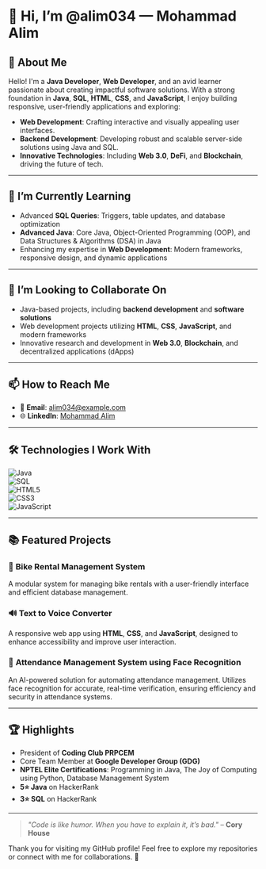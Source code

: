 # 👋 Hi, I’m @alim034 — Mohammad Alim  

## 👀 About Me  
Hello! I'm a **Java Developer**, **Web Developer**, and an avid learner passionate about creating impactful software solutions. With a strong foundation in **Java**, **SQL**, **HTML**, **CSS**, and **JavaScript**, I enjoy building responsive, user-friendly applications and exploring:  
- **Web Development**: Crafting interactive and visually appealing user interfaces.  
- **Backend Development**: Developing robust and scalable server-side solutions using Java and SQL.  
- **Innovative Technologies**: Including **Web 3.0**, **DeFi**, and **Blockchain**, driving the future of tech.  

---

## 🌱 I’m Currently Learning  
- Advanced **SQL Queries**: Triggers, table updates, and database optimization  
- **Advanced Java**: Core Java, Object-Oriented Programming (OOP), and Data Structures & Algorithms (DSA) in Java  
- Enhancing my expertise in **Web Development**: Modern frameworks, responsive design, and dynamic applications  

---

## 💞️ I’m Looking to Collaborate On  
- Java-based projects, including **backend development** and **software solutions**  
- Web development projects utilizing **HTML**, **CSS**, **JavaScript**, and modern frameworks  
- Innovative research and development in **Web 3.0**, **Blockchain**, and decentralized applications (dApps)  

---

## 📫 How to Reach Me  
- 📧 **Email**: [alim034@example.com](mailto:alim034@example.com)  
- 🌐 **LinkedIn**: [Mohammad Alim](https://www.linkedin.com/in/mohammad-alim)  

---

## 🛠️ Technologies I Work With  
![Java](https://img.shields.io/badge/Java-%23E34F26.svg?style=for-the-badge&logo=java&logoColor=white)  
![SQL](https://img.shields.io/badge/SQL-%2300f.svg?style=for-the-badge&logo=sqlite&logoColor=white)  
![HTML5](https://img.shields.io/badge/HTML5-%23E34F26.svg?style=for-the-badge&logo=html5&logoColor=white)  
![CSS3](https://img.shields.io/badge/CSS3-%231572B6.svg?style=for-the-badge&logo=css3&logoColor=white)  
![JavaScript](https://img.shields.io/badge/JavaScript-%23F7DF1E.svg?style=for-the-badge&logo=javascript&logoColor=black)  

---

## 📚 Featured Projects  
### 🚴 **Bike Rental Management System**  
A modular system for managing bike rentals with a user-friendly interface and efficient database management.  

### 🔊 **Text to Voice Converter**  
A responsive web app using **HTML**, **CSS**, and **JavaScript**, designed to enhance accessibility and improve user interaction.  

### 📸 **Attendance Management System using Face Recognition**  
An AI-powered solution for automating attendance management. Utilizes face recognition for accurate, real-time verification, ensuring efficiency and security in attendance systems.  

---

## 🏆 Highlights  
- President of **Coding Club PRPCEM**
- Core Team Member at **Google Developer Group (GDG)**
- **NPTEL Elite Certifications**: Programming in Java, The Joy of Computing using Python, Database Management System  
- **5⭐ Java** on HackerRank
- **3⭐ SQL** on HackerRank  


---

> _"Code is like humor. When you have to explain it, it’s bad."_ – **Cory House**  

Thank you for visiting my GitHub profile! Feel free to explore my repositories or connect with me for collaborations. 🚀  
